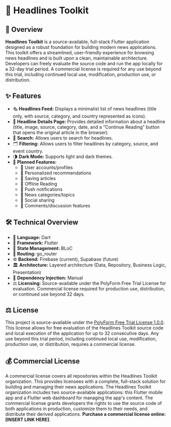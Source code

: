# 📰 Headlines Toolkit

## 📖 Overview

**Headlines Toolkit** is a source-available, full-stack Flutter application designed as a robust foundation for building modern news applications. This toolkit offers a streamlined, user-friendly experience for browsing news headlines and is built upon a clean, maintainable architecture. Developers can freely evaluate the source code and run the app locally for a 32-day trial period. A commercial license is required for any use beyond this trial, including continued local use, modification, production use, or distribution.

## ✨ Features

-   🗞️ **Headlines Feed:** Displays a minimalist list of news headlines (title only, with source, category, and country represented as icons).
-   📃 **Headline Details Page:** Provides detailed information about a headline (title, image, source, category, date, and a "Continue Reading" button that opens the original article in the browser).
-   🔎 **Search:** Allows users to search for headlines.
-   🗂️ **Filtering:** Allows users to filter headlines by category, source, and event country.
-   🌗 **Dark Mode:** Supports light and dark themes.
-   📅 **Planned Features:**
    -   👥 User accounts/profiles
    -   🌟 Personalized recommendations
    -   💾 Saving articles
    -   📵 Offline Reading
    -   🔔 Push notifications
    -   📰 News categories/topics
    -   🚀 Social sharing
    -   💬 Comments/discussion features

## 🛠️ Technical Overview

-   🎯 **Language:** Dart
-   💙 **Framework:** Flutter
-   🧱 **State Management:** BLoC
-   🔀 **Routing:** go_router
-   ⚙️ **Backend:** Firebase (current), Supabase (future)
-   🏛️ **Architecture:** Layered architecture (Data, Repository, Business Logic, Presentation)
-   💉 **Dependency Injection:** Manual
-   ⚖️ **Licensing:** Source-available under the PolyForm Free Trial License for evaluation. Commercial license required for production use, distribution, or continued use beyond 32 days.

## ⚖️ License

This project is source-available under the [PolyForm Free Trial License 1.0.0](LICENSE). This license allows for free evaluation of the Headlines Toolkit source code and local execution of the application for up to 32 consecutive days. Any use beyond this trial period, including continued local use, modification, production use, or distribution, requires a commercial license.


## 💰 Commercial License

A commercial license covers all repositories within the Headlines Toolkit organization. This provides licensees with a complete, full-stack solution for building and managing their news applications. The Headlines Toolkit organization includes two source-available applications: this Flutter mobile app and a Flutter web dashboard for managing the app's content. The commercial license grants developers the rights to use the source code of both applications in production, customize them to their needs, and distribute their derived applications. **Purchase a commercial license online: [INSERT LINK HERE]**.
